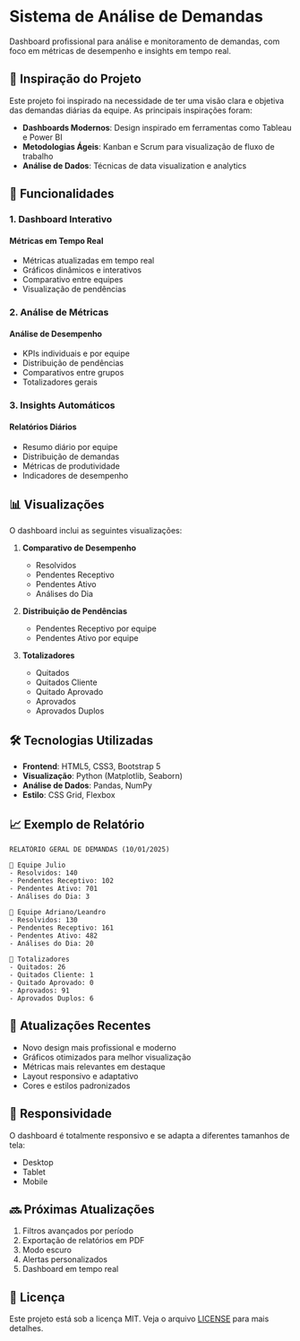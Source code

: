 # Sistema de Análise de Demandas

Dashboard profissional para análise e monitoramento de demandas, com foco em métricas de desempenho e insights em tempo real.

## 🌟 Inspiração do Projeto

Este projeto foi inspirado na necessidade de ter uma visão clara e objetiva das demandas diárias da equipe. As principais inspirações foram:

- **Dashboards Modernos**: Design inspirado em ferramentas como Tableau e Power BI
- **Metodologias Ágeis**: Kanban e Scrum para visualização de fluxo de trabalho
- **Análise de Dados**: Técnicas de data visualization e analytics

## 🚀 Funcionalidades

### 1. Dashboard Interativo

#### Métricas em Tempo Real
- Métricas atualizadas em tempo real
- Gráficos dinâmicos e interativos
- Comparativo entre equipes
- Visualização de pendências

### 2. Análise de Métricas

#### Análise de Desempenho
- KPIs individuais e por equipe
- Distribuição de pendências
- Comparativos entre grupos
- Totalizadores gerais

### 3. Insights Automáticos

#### Relatórios Diários
- Resumo diário por equipe
- Distribuição de demandas
- Métricas de produtividade
- Indicadores de desempenho

## 📊 Visualizações

O dashboard inclui as seguintes visualizações:

1. **Comparativo de Desempenho**
   - Resolvidos
   - Pendentes Receptivo
   - Pendentes Ativo
   - Análises do Dia

2. **Distribuição de Pendências**
   - Pendentes Receptivo por equipe
   - Pendentes Ativo por equipe

3. **Totalizadores**
   - Quitados
   - Quitados Cliente
   - Quitado Aprovado
   - Aprovados
   - Aprovados Duplos

## 🛠️ Tecnologias Utilizadas

- **Frontend**: HTML5, CSS3, Bootstrap 5
- **Visualização**: Python (Matplotlib, Seaborn)
- **Análise de Dados**: Pandas, NumPy
- **Estilo**: CSS Grid, Flexbox

## 📈 Exemplo de Relatório

```
RELATÓRIO GERAL DE DEMANDAS (10/01/2025)

🔵 Equipe Julio
- Resolvidos: 140
- Pendentes Receptivo: 102
- Pendentes Ativo: 701
- Análises do Dia: 3

🔵 Equipe Adriano/Leandro
- Resolvidos: 130
- Pendentes Receptivo: 161
- Pendentes Ativo: 482
- Análises do Dia: 20

🎯 Totalizadores
- Quitados: 26
- Quitados Cliente: 1
- Quitado Aprovado: 0
- Aprovados: 91
- Aprovados Duplos: 6
```

## 🔄 Atualizações Recentes

- Novo design mais profissional e moderno
- Gráficos otimizados para melhor visualização
- Métricas mais relevantes em destaque
- Layout responsivo e adaptativo
- Cores e estilos padronizados

## 📱 Responsividade

O dashboard é totalmente responsivo e se adapta a diferentes tamanhos de tela:
- Desktop
- Tablet
- Mobile

## 🔜 Próximas Atualizações

1. Filtros avançados por período
2. Exportação de relatórios em PDF
3. Modo escuro
4. Alertas personalizados
5. Dashboard em tempo real

## 📄 Licença

Este projeto está sob a licença MIT. Veja o arquivo [LICENSE](LICENSE) para mais detalhes.